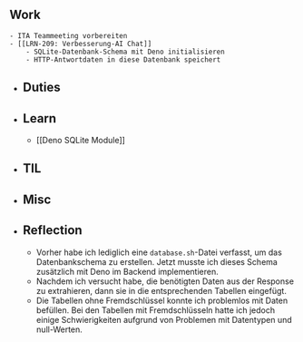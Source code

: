 ## Work
	- ITA Teammeeting vorbereiten
	- [[LRN-209: Verbesserung-AI Chat]]
		- SQLite-Datenbank-Schema mit Deno initialisieren
		- HTTP-Antwortdaten in diese Datenbank speichert
- ## Duties
- ## Learn
	- [[Deno SQLite Module]]
- ## TIL
- ## Misc
- ## Reflection
	- Vorher habe ich lediglich eine `database.sh`-Datei verfasst, um das Datenbankschema zu erstellen. Jetzt musste ich dieses Schema zusätzlich mit Deno im Backend implementieren.
	- Nachdem ich versucht habe, die benötigten Daten aus der Response zu extrahieren, dann sie in die entsprechenden Tabellen eingefügt.
	- Die Tabellen ohne Fremdschlüssel konnte ich problemlos mit Daten befüllen. Bei den Tabellen mit Fremdschlüsseln hatte ich jedoch einige Schwierigkeiten aufgrund von Problemen mit Datentypen und null-Werten.